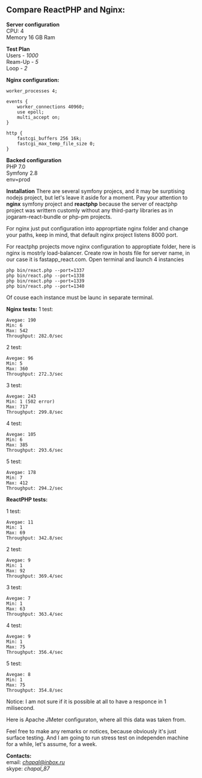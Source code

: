 Compare ReactPHP and Nginx:
--------------------------
**Server configuration**  
CPU: 4  
Memory 16 GB Ram  

**Test Plan**  
Users - *1000*  
Ream-Up - *5*  
Loop - *2*  

**Nginx configuration:**  
```
worker_processes 4;  

events {  
    worker_connections 40960;  
    use epoll;  
    multi_accept on;  
}

http {
    fastcgi_buffers 256 16k;
    fastcgi_max_temp_file_size 0;
}

```

**Backed configuration**  
PHP 7.0  
Symfony 2.8  
env=prod  


**Installation**
There are several symfony projecs, and it may be surptising nodejs project, but let's leave it aside for a moment.
Pay your attention to **nginx** symfony project and **reactphp** because the server of reactphp project was writtern customly without any third-party libraries as in jogaram-react-bundle or php-pm projects.  

For nginx just put configuration into approprtiate nginx folder and change your paths, keep in mind, that default nginx project listens 8000 port.  

For reactphp projects move nginx configuration to approptiate folder, here is nginx is mostrly load-balancer. Create row in hosts file for server name, in our case it is fastapp_react.com. Open terminal and launch 4 instancies
```
php bin/react.php --port=1337
php bin/react.php --port=1338
php bin/react.php --port=1339
php bin/react.php --port=1340
```
Of couse each instance must be launc in separate terminal.  



**Nginx tests:**
1 test:
```
Avegae: 190
Min: 6
Max: 542
Throughput: 282.0/sec
```

2 test:
```
Avegae: 96
Min: 5
Max: 360
Throughput: 272.3/sec
```

3 test:
```
Avegae: 243
Min: 1 (502 error)
Max: 717
Throughput: 299.8/sec
```

4 test:
```
Avegae: 105
Min: 6
Max: 385
Throughput: 293.6/sec
```

5 test:
```
Avegae: 178
Min: 7
Max: 412
Throughput: 294.2/sec
```

**ReactPHP tests:**  

1 test:
```
Avegae: 11
Min: 1
Max: 69
Throughput: 342.8/sec
```

2 test:
```
Avegae: 9
Min: 1
Max: 92
Throughput: 369.4/sec
```

3 test:
```
Avegae: 7
Min: 1
Max: 63
Throughput: 363.4/sec
```

4 test:
```
Avegae: 9
Min: 1
Max: 75
Throughput: 356.4/sec
```

5 test:
```
Avegae: 8
Min: 1
Max: 75
Throughput: 354.8/sec
```

Notice: I am not sure if it is possible at all to have a responce in 1 milisecond.

Here is Apache JMeter configuraton, where all this data was taken from.

Feel free to make any remarks or notices, because obviously it's just surface testing. And I am going to run stress test on independen machine for a while, let's assume, for a week.

**Contacts:**  
email: *chapal@inbox.ru*  
skype: *chapal_87*


